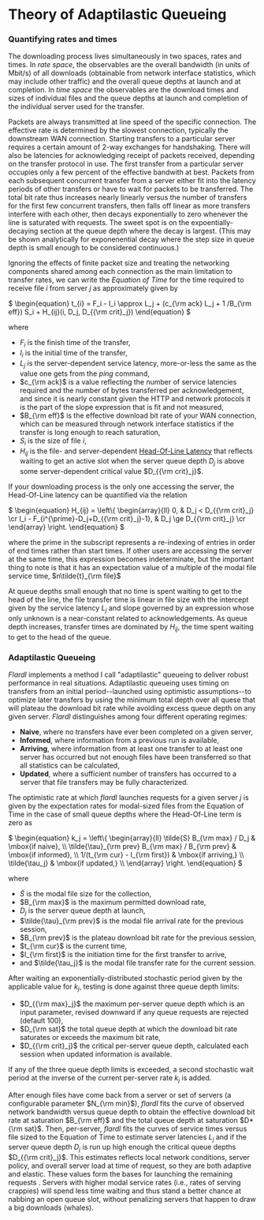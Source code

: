 # Theory of Adaptilastic Queueing

### Quantifying rates and times

The downloading process lives simultaneously in two spaces,
rates and times. In _rate space_, the observables are the
overall bandwidth (in units of Mbit/s) of all downloads
(obtainable from network interface statistics, which may
include other traffic) and the overall queue depths at launch
and at completion. In _time space_ the observables are the
download times and sizes of individual files and the
queue depths at launch and completion of the individual
server used for the transfer.

Packets are always transmitted at line speed of the specific
connection. The effective rate is determined by the slowest
connection, typically the downstream WAN connection. Starting
transfers to a particular server requires a certain amount of
2-way exchanges for handshaking. There will also be latencies
for acknowledging receipt of packets received, depending on
the transfer protocol in use. The first transfer from a
particular server occupies only a few percent of the effective
bandwith at best. Packets from each subsequent concurrent
transfer from a server either fit into the latency periods
of other transfers or have to wait for packets to be transferred.
The total bit rate thus increases nearly linearly versus
the number of transfers for the first few concurrent transfers,
then falls off linear as more transfers interfere with each
other, then decays exponentially to zero whenever the line is
saturated with requests. The sweet spot is on the
expoentially-decaying section at the queue depth where
the decay is largest. (This may be shown analytically for
exponenential decay where the step size in queue depth
is small enough to be considered continuous.)

Ignoring the effects of finite packet size and treating the
networking components shared among each connection as the main
limitation to transfer rates, we can write the _Equation of Time_
for the time required to receive file $i$ from server $j$ as
approximately given by

$`
   \begin{equation}
     t_{i} = F_i - I_i \approx L_j +
        (c_{\rm ack} L_j + 1 /B_{\rm eff}) S_i +
        H_{ij}(i, D_j, D_{{\rm crit}_j})
   \end{equation}
`$

where

- $F_i$ is the finish time of the transfer,
- $I_i$ is the initial time of the transfer,
- $L_j$ is the server-dependent service latency, more-or-less
  the same as the value one gets from the _ping_ command,
- $c_{\rm ack}$ is a value reflecting the number of service latencies
  required and the number of bytes transferred per acknowledgement,
  and since it is nearly constant given the HTTP and network protocols it
  is the part of the slope expression that is fit and not measured,
- $B_{\rm eff}$ is the effective download bit rate of your WAN connection,
  which can be measured through network interface statistics if the
  transfer is long enough to reach saturation,
- $S_i$ is the size of file $i$,
- $H_{ij}$ is the file- and server-dependent
  [Head-Of-Line Latency](https://en.wikipedia.org/wiki/Head-of-line_blocking)
  that reflects waiting to get an active slot when the
  server queue depth $D_j$ is above some server-dependent
  critical value $D_{{\rm crit}_j}$.

If your downloading process is the only one accessing the server,
the Head-Of-Line latency can be quantified via the relation

$`
   \begin{equation}
     H_{ij} =
       \left\{ \begin{array}{ll}
          0, & D_j < D_{{\rm crit}_j} \cr
          I_i - F_{i^{\prime}-D_j+D_{{\rm crit}_j}-1},
           & D_j \ge D_{{\rm crit}_j} \cr
       \end{array} \right.
   \end{equation}
`$

where the prime in the subscript represents a re-indexing of
entries in order of end times rather than start times. If
other users are accessing the server at the same time, this
expression becomes indeterminate, but the important thing
to note is that it has an expectation value of a multiple
of the modal file service time, $n\tilde{t}_{\rm file}$

At queue depths small enough that no time is spent waiting to
get to the head of the line, the file transfer time is linear
in file size with the intercept given by the service
latency $L_j$ and slope governed by an expression whose only
unknown is a near-constant related to acknowledgements. As queue
depth increases, transfer times are dominated by $H_{ij}$, the
time spent waiting to get to the head of the queue.

### Adaptilastic Queueing

_Flardl_ implements a method I call "adaptilastic"
queueing to deliver robust performance in real situations.
Adaptilastic queueing uses timing on transfers from an initial
period--launched using optimistic assumptions--to
optimize later transfers by using the minimum total depth over
all quese that will plateau the download bit rate while avoiding
excess queue depth on any given server. _Flardl_ distinguishes
among four different operating regimes:

- **Naive**, where no transfers have ever been completed
  on a given server,
- **Informed**, where information from a previous run
  is available,
- **Arriving**, where information from at least one transfer
  to at least one server has occurred but not enough files
  have been transferred so that all statistics can be calculated,
- **Updated**, where a sufficient number of transfers has
  occurred to a server that file transfers may be
  fully characterized.

The optimistic rate at which _flardl_ launches requests for
a given server $j$ is given by the expectation rates for
modal-sized files from the Equation of Time in the case of small
queue depths where the Head-Of-Line term is zero as

$`
   \begin{equation}
       k_j =
       \left\{ \begin{array}{ll}
        \tilde{S} B_{\rm max} / D_j & \mbox{if naive}, \\
        \tilde{\tau}_{\rm prev} B_{\rm max} / B_{\rm prev}
          & \mbox{if informed}, \\
        1/(t_{\rm cur} - I_{\rm first})
          & \mbox{if arriving,} \\
        \tilde{\tau_j} & \mbox{if updated,} \\
       \end{array} \right.
   \end{equation}
`$

where

- $\tilde{S}$ is the modal file size for the collection,
- $B_{\rm max}$ is the maximum permitted download rate,
- $D_j$ is the server queue depth at launch,
- $\tilde{\tau}_{\rm prev}$ is the modal file arrival rate
  for the previous session,
- $B_{\rm prev}$ is the plateau download bit rate for
  the previous session,
- $t_{\rm cur}$ is the current time,
- $I_{\rm first}$ is the initiation time for the first
  transfer to arrive,
- and $\tilde{\tau_j}$ is the modal file transfer rate
  for the current session.

After waiting an exponentially-distributed stochastic period
given by the applicable value for $k_j$, testing is done
against three queue depth limits:

- $D_{{\rm max}_j}$ the maximum per-server queue depth
  which is an input parameter, revised downward if any
  queue requests are rejected (default 100),
- $D_{\rm sat}$ the total queue depth at which the download
  bit rate saturates or exceeds the maximum bit rate,
- $D_{{\rm crit}_j}$ the critical per-server queue depth,
  calculated each session when updated information is available.

If any of the three queue depth limits is exceeded, a second
stochastic wait period at the inverse of the current per-server
rate $k_j$ is added.

After enough files have come back from a server or set of
servers (a configurable parameter $N_{\rm min}$), _flardl_
fits the curve of observed network bandwidth versus queue
depth to obtain the effective download bit rate at saturation
$B_{\rm eff}$ and the total queue depth at saturation
$D*{\rm sat}$. Then, per-server, _flardl_ fits the curves
of service times versus file sized to the Equation of Time
to estimate server latencies $L_j$ and if the server queue
depth $D_j$ is run up high enough the critical queue depths
$D_{{\rm crit}_j}$. This estimates reflects local
network conditions, server policy, and overall server
load at time of request, so they are both adaptive and elastic.
These values form the bases for launching the remaining requests .
Servers with higher modal service rates (i.e., rates of serving
crappies) will spend less time waiting and thus stand a better
chance at nabbing an open queue slot, without penalizing servers
that happen to draw a big downloads (whales).
